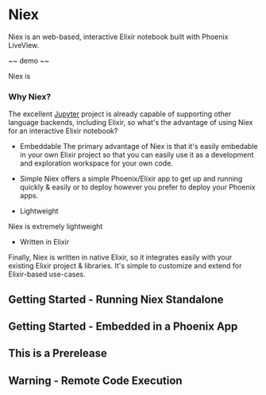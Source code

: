 # Niex

Niex is an web-based, interactive Elixir notebook built with Phoenix LiveView.

 ~~ demo ~~
 
Niex is 

### Why Niex?

The excellent [Jupyter](https://jupyter.org/) project is already capable of supporting other language backends, 
including Elixir, so what's the advantage of using Niex for an interactive Elixir notebook?

- Embeddable
The primary advantage of Niex is that it's easily embedable in your own Elixir project so that you can easily use it 
as a development and exploration workspace for your own code.   

- Simple 
Niex offers a simple Phoenix/Elixir app to get up and running quickly & easily or to deploy however you prefer to 
deploy your Phoenix apps. 

- Lightweight

Niex is extremely lightweight

- Written in Elixir

Finally, Niex is written in native Elixir, so it integrates easily with your existing Elixir project & libraries. 
It's simple to customize and extend for Elixir-based use-cases.

## Getting Started - Running Niex Standalone

## Getting Started - Embedded in a Phoenix App 

## This is a Prerelease 

## Warning - Remote Code Execution

